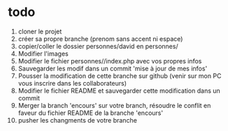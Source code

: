# todo

1. cloner le projet
1. créer sa propre branche (prenom sans accent ni espace)
1. copier/coller le dossier personnes/david en personnes/<votreprenom>
1. Modifier l'images 
1. Modifier le fichier personnes/<votreprenom>/index.php avec vos propres infos
1. Sauvegarder les modif dans un commit 'mise à jour de mes infos'
1. Pousser la modification de cette branche sur github (venir sur mon PC vous inscrire dans les collaborateurs)
1. Modifier le fichier README et sauvegarder cette modification dans un commit
1. Merger la branch 'encours' sur votre branch, résoudre le conflit en faveur du fichier README de la branche 'encours'
1. pusher les changments de votre branche